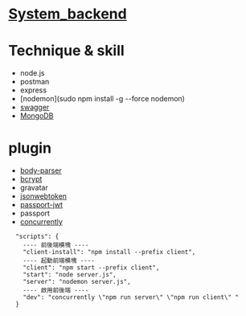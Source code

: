 # [System_backend](https://app.swaggerhub.com/apis-docs/q1124/System_backend/1.0.0)

# Technique & skill
* node.js
* postman
* express
* [nodemon](sudo npm install -g --force nodemon)
* [swagger](https://app.swaggerhub.com/apis-docs/q1124/System_backend/1.0.0)
* [MongoDB](https://www.mongodb.com/)

# plugin
* [body-parser](https://israynotarray.com/nodejs/20210326/2926076225/)
* [bcrypt](https://www.npmjs.com/package/bcrypt)
* gravatar
* [jsonwebtoken](https://www.npmjs.com/package/jsonwebtoken)
* [passport-jwt](https://www.npmjs.com/package/passport-jwt)
* passport 
* [concurrently](https://www.npmjs.com/package/concurrently)


```
  "scripts": {
    ---- 前後端模塊 ----
    "client-install": "npm install --prefix client",
    ---- 起動前端模塊 ----
    "client": "npm start --prefix client",
    "start": "node server.js",
    "server": "nodemon server.js",
    ---- 啟用前後端 ----
    "dev": "concurrently \"npm run server\" \"npm run client\" "
  }

